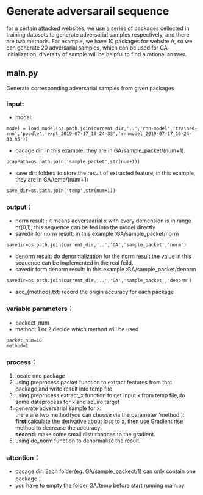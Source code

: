 # Generate adversarail sequence
for a certain attacked websites, we use a series of packages  cellected in training datasets to generate adversarial samples respectively,
and there are two methods. For example, we have 10 packages for website A, so we can generate 20 adversarial samples, which can be used for GA initialization, diversity of sample will be helpful to find a rational answer.

## main.py
Generate corresponding adversarial samples from  given packages
### input:
* model: 
```
model = load_model(os.path.join(current_dir,'..','rnn-model','trained-rnn','poodle','expt_2019-07-17_16-24-33','rnnmodel_2019-07-17_16-24-33.h5'))
```
* pacage dir: in this example, they are in  GA/sample_packet/(num+1).

```
pcapPath=os.path.join('sample_packet',str(num+1))
```
* save dir: folders to store the result of extracted feature, in this example, they are in GA/temp/(num+1)
```
save_dir=os.path.join('temp',str(num+1))
```
### output；
* norm result : it means adversaarial x with every demension is in range of(0,1); this sequence can be fed into the model directly
* savedir for norm result:  in this example :GA/sample_packet/norm
```
savedir=os.path.join(current_dir,'..','GA','sample_packet','norm')
```
* denorm result: do denormalization for the norm result.the value in this sequence can be implemented in the real feild.
* savedir form denorm result:  in this example :GA/sample_packet/denorm
```
savedir=os.path.join(current_dir,'..','GA','sample_packet','denorm')
```
* acc_{method}.txt: record the origin accuracy for each package
### variable parameters：
* packect_num
* method: 1 or 2,decide which method will be used
```
packet_num=10
method=1
```
### process：
1. locate one package
2. using preprocess.packet function to extract features from that package,and write result into temp file
3. using preprocess.extract_x function to get input x from temp file,do some dataprocess for x and aquire target
4. generate adversarial sample for x:  
there are two method(you can choose via the parameter 'method'):  
__first__:calculate the derivative about loss to x, then use Gradient rise method to decrease the accuracy.  
__second__: make some small disturbances to the gradient.  
5. using de_norm function to denormalize the result.

### attention：
* pacage dir: Each folder(eg. GA/sample_packect/1) can only contain one package；
* you have to empty the folder GA/temp before start running main.py
              
              
              

        





